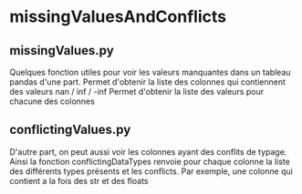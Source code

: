 # missingValuesAndConflicts


## missingValues.py
Quelques fonction utiles pour voir les valeurs manquantes dans un tableau pandas d'une part.
Permet d'obtenir la liste des colonnes qui contiennent des valeurs nan / inf / -inf 
Permet d'obtenir la liste des valeurs pour chacune des colonnes 

## conflictingValues.py
D'autre part, on peut aussi voir les colonnes ayant des conflits de typage. 
Ainsi la fonction conflictingDataTypes renvoie pour chaque colonne la liste des différents types présents et les conflicts.
Par exemple, une colonne qui contient a la fois des str et des floats 